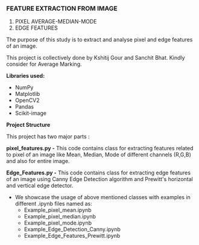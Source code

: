 ### FEATURE EXTRACTION FROM IMAGE 
  1. PIXEL AVERAGE-MEDIAN-MODE
  2. EDGE FEATURES

The purpose of this study is to extract and analyse pixel and edge features of an image.

This project is collectively done by Kshitij Gour and Sanchit Bhat. Kindly consider for Average Marking.

<b>Libraries used:</b>

- NumPy
- Matplotlib
- OpenCV2
- Pandas
- Scikit-image


<b>Project Structure</b>

This project has two major parts :

<b>pixel_features.py -</b> This code contains class for extracting features related to pixel of an image like Mean, Median, Mode of different channels (R,G,B) and also for entire image.

<b>Edge_Features.py -</b> This code contains class for extracting edge features of an image using Canny Edge Detection algorithm and Prewitt's horizontal and vertical edge detector.

- We showcase the usage of above mentioned classes with examples in different .ipynb files named as:
  - Example_pixel_mean.ipynb
  - Example_pixel_median.ipynb
  - Example_pixel_mode.ipynb
  - Example_Edge_Detection_Canny.ipynb
  - Example_Edge_Features_Prewitt.ipynb
